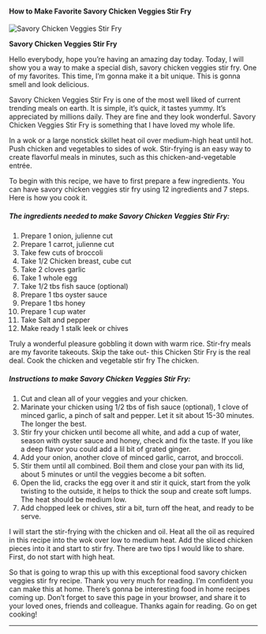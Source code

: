             

#### How to Make Favorite Savory Chicken Veggies Stir Fry

![Savory Chicken Veggies Stir Fry](https://img-global.cpcdn.com/recipes/21c7475432762b23/751x532cq70/savory-chicken-veggies-stir-fry-recipe-main-photo.jpg)

**Savory Chicken Veggies Stir Fry**

Hello everybody, hope you’re having an amazing day today. Today, I will show you a way to make a special dish, savory chicken veggies stir fry. One of my favorites. This time, I’m gonna make it a bit unique. This is gonna smell and look delicious.

Savory Chicken Veggies Stir Fry is one of the most well liked of current trending meals on earth. It is simple, it’s quick, it tastes yummy. It’s appreciated by millions daily. They are fine and they look wonderful. Savory Chicken Veggies Stir Fry is something that I have loved my whole life.

In a wok or a large nonstick skillet heat oil over medium-high heat until hot. Push chicken and vegetables to sides of wok. Stir-frying is an easy way to create flavorful meals in minutes, such as this chicken-and-vegetable entrée.

To begin with this recipe, we have to first prepare a few ingredients. You can have savory chicken veggies stir fry using 12 ingredients and 7 steps. Here is how you cook it.

##### The ingredients needed to make Savory Chicken Veggies Stir Fry:

1.  Prepare 1 onion, julienne cut
2.  Prepare 1 carrot, julienne cut
3.  Take few cuts of broccoli
4.  Take 1/2 Chicken breast, cube cut
5.  Take 2 cloves garlic
6.  Take 1 whole egg
7.  Take 1/2 tbs fish sauce (optional)
8.  Prepare 1 tbs oyster sauce
9.  Prepare 1 tbs honey
10.  Prepare 1 cup water
11.  Take Salt and pepper
12.  Make ready 1 stalk leek or chives

Truly a wonderful pleasure gobbling it down with warm rice. Stir-fry meals are my favorite takeouts. Skip the take out- this Chicken Stir Fry is the real deal. Cook the chicken and vegetable stir fry The chicken.

##### Instructions to make Savory Chicken Veggies Stir Fry:

1.  Cut and clean all of your veggies and your chicken.
2.  Marinate your chicken using 1/2 tbs of fish sauce (optional), 1 clove of minced garlic, a pinch of salt and pepper. Let it sit about 15-30 minutes. The longer the best.
3.  Stir fry your chicken until become all white, and add a cup of water, season with oyster sauce and honey, check and fix the taste. If you like a deep flavor you could add a lil bit of grated ginger.
4.  Add your onion, another clove of minced garlic, carrot, and broccoli.
5.  Stir them until all combined. Boil them and close your pan with its lid, about 5 minutes or until the veggies become a bit soften.
6.  Open the lid, cracks the egg over it and stir it quick, start from the yolk twisting to the outside, it helps to thick the soup and create soft lumps. The heat should be medium low.
7.  Add chopped leek or chives, stir a bit, turn off the heat, and ready to be serve.

I will start the stir-frying with the chicken and oil. Heat all the oil as required in this recipe into the wok over low to medium heat. Add the sliced chicken pieces into it and start to stir fry. There are two tips I would like to share. First, do not start with high heat.

So that is going to wrap this up with this exceptional food savory chicken veggies stir fry recipe. Thank you very much for reading. I’m confident you can make this at home. There’s gonna be interesting food in home recipes coming up. Don’t forget to save this page in your browser, and share it to your loved ones, friends and colleague. Thanks again for reading. Go on get cooking!

* * *